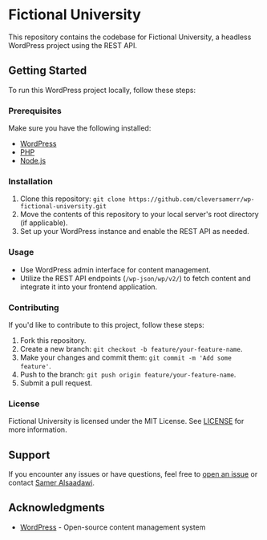 # Fictional University

This repository contains the codebase for Fictional University, a headless WordPress project using the REST API.

## Getting Started

To run this WordPress project locally, follow these steps:

### Prerequisites

Make sure you have the following installed:

- [WordPress](https://wordpress.org/download/)
- [PHP](https://www.php.net/manual/en/install.php)
- [Node.js](https://nodejs.org/en/download/)

### Installation

1. Clone this repository: `git clone https://github.com/cleversamerr/wp-fictional-university.git`
2. Move the contents of this repository to your local server's root directory (if applicable).
3. Set up your WordPress instance and enable the REST API as needed.

### Usage

- Use WordPress admin interface for content management.
- Utilize the REST API endpoints (`/wp-json/wp/v2/`) to fetch content and integrate it into your frontend application.

### Contributing

If you'd like to contribute to this project, follow these steps:

1. Fork this repository.
2. Create a new branch: `git checkout -b feature/your-feature-name`.
3. Make your changes and commit them: `git commit -m 'Add some feature'`.
4. Push to the branch: `git push origin feature/your-feature-name`.
5. Submit a pull request.

### License

Fictional University is licensed under the MIT License. See [LICENSE](https://raw.githubusercontent.com/cleversamerr/wp-fictional-university/main/LICENSE) for more information.

## Support

If you encounter any issues or have questions, feel free to [open an issue](https://github.com/cleversamerr/wp-fictional-university/issues) or contact [Samer Alsaadawi](mailto:thedev.samer@email.com).

## Acknowledgments

- [WordPress](https://wordpress.org/) - Open-source content management system
